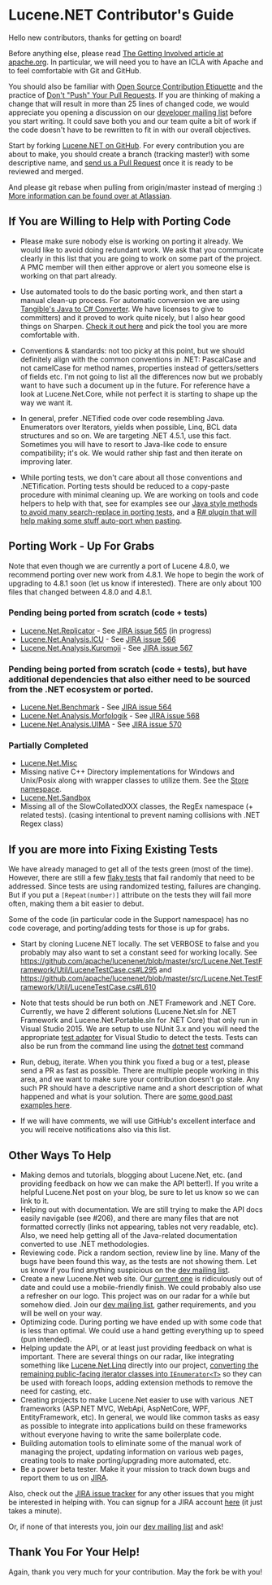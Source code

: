 # Lucene.NET Contributor's Guide
Hello new contributors, thanks for getting on board!

Before anything else, please read
[The Getting Involved article at apache.org](https://cwiki.apache.org/confluence/display/LUCENENET/Getting+Involved). In
particular, we will need you to have an ICLA with Apache and to feel
comfortable with Git and GitHub.

You should also be familiar with [Open Source Contribution Etiquette](http://tirania.org/blog/archive/2010/Dec-31.html) and the practice of [Don't "Push" Your Pull Requests](http://www.igvita.com/2011/12/19/dont-push-your-pull-requests/). If you are thinking of making a change that will result in more than 25 lines of changed code, we would appreciate you opening a discussion on our [developer mailing list](https://cwiki.apache.org/confluence/display/LUCENENET/Mailing+Lists) before you start writing. It could save both you and our team quite a bit of work if the code doesn't have to be rewritten to fit in with our overall objectives. 

Start by forking [Lucene.NET on GitHub](https://github.com/apache/lucenenet). For every
contribution you are about to make, you should create a branch (tracking
master!) with some descriptive name, and [send us a Pull Request](https://help.github.com/articles/creating-a-pull-request/) once it is
ready to be reviewed and merged.

And please git rebase when pulling from origin/master instead of merging :) [More information can be found over at Atlassian](https://www.atlassian.com/git/tutorials/rewriting-history/git-rebase).

## If You are Willing to Help with Porting Code

* Please make sure nobody else is working on porting it already. We would
like to avoid doing redundant work. We ask that you communicate clearly in
this list that you are going to work on some part of the project. A PMC
member will then either approve or alert you someone else is working on
that part already.

* Use automated tools to do the basic porting work, and then start a manual
clean-up process. For automatic conversion we are using [Tangible's Java to C# Converter](http://www.tangiblesoftwaresolutions.com/Product_Details/Java_to_CSharp_Converter.html).
We have licenses to give to committers) and it proved to work quite nicely, but I also hear good things on Sharpen. [Check it out here](https://github.com/imazen/sharpen) and pick the tool you are more comfortable
with.

* Conventions & standards: not too picky at this point, but we should
definitely align with the common conventions in .NET: PascalCase and not
camelCase for method names, properties instead of getters/setters of fields
etc. I'm not going to list all the differences now but we probably want to
have such a document up in the future. For reference have a look at
Lucene.Net.Core, while not perfect it is starting to shape up the way we
want it.

* In general, prefer .NETified code over code resembling Java. Enumerators
over Iterators, yields when possible, Linq, BCL data structures and so on.
We are targeting .NET 4.5.1, use this fact. Sometimes you will have to
resort to Java-like code to ensure compatibility; it's ok. We would rather
ship fast and then iterate on improving later.

* While porting tests, we don't care about all those conventions and
.NETification. Porting tests should be reduced to a copy-paste procedure
with minimal cleaning up. We are working on tools and code
helpers to help with that, see for examples see our [Java style methods to avoid many search-replace in porting tests](https://github.com/apache/lucenenet/tree/master/src/Lucene.Net.TestFramework/JavaCompatibility), and a
[R# plugin that will help making some stuff auto-port when pasting](https://resharper-plugins.jetbrains.com/packages/ReSharper.ExJava/).

## Porting Work - Up For Grabs

Note that even though we are currently a port of Lucene 4.8.0, we recommend porting over new work from 4.8.1. We hope to begin the work of upgrading to 4.8.1 soon (let us know if interested). There are only about 100 files that changed between 4.8.0 and 4.8.1.

### Pending being ported from scratch (code + tests)

* [Lucene.Net.Replicator](https://github.com/apache/lucene-solr/tree/releases/lucene-solr/4.8.1/lucene/replicator) - See [JIRA issue 565](https://issues.apache.org/jira/browse/LUCENENET-565) (in progress)
* [Lucene.Net.Analysis.ICU](https://github.com/apache/lucene-solr/tree/releases/lucene-solr/4.8.1/lucene/analysis/icu) - See [JIRA issue 566](https://issues.apache.org/jira/browse/LUCENENET-566)
* [Lucene.Net.Analysis.Kuromoji](https://github.com/apache/lucene-solr/tree/releases/lucene-solr/4.8.1/lucene/analysis/kuromoji) - See [JIRA issue 567](https://issues.apache.org/jira/browse/LUCENENET-567)

### Pending being ported from scratch (code + tests), but have additional dependencies that also either need to be sourced from the .NET ecosystem or ported.

* [Lucene.Net.Benchmark](https://github.com/apache/lucene-solr/tree/releases/lucene-solr/4.8.1/lucene/benchmark) - See [JIRA issue 564](https://issues.apache.org/jira/browse/LUCENENET-564)
* [Lucene.Net.Analysis.Morfologik](https://github.com/apache/lucene-solr/tree/releases/lucene-solr/4.8.1/lucene/analysis/morfologik) - See [JIRA issue 568](https://issues.apache.org/jira/browse/LUCENENET-568)
* [Lucene.Net.Analysis.UIMA](https://github.com/apache/lucene-solr/tree/releases/lucene-solr/4.8.1/lucene/analysis/uima) - See [JIRA issue 570](https://issues.apache.org/jira/browse/LUCENENET-570)

### Partially Completed

* [Lucene.Net.Misc](https://github.com/apache/lucene-solr/tree/releases/lucene-solr/4.8.1/lucene/misc)
 * Missing native C++ Directory implementations for Windows and Unix/Posix along with wrapper classes to utilize them. See the [Store namespace](https://github.com/apache/lucene-solr/tree/releases/lucene-solr/4.8.1/lucene/misc/src/java/org/apache/lucene/store).
* [Lucene.Net.Sandbox](https://github.com/apache/lucene-solr/tree/releases/lucene-solr/4.8.1/lucene/sandbox)
 * Missing all of the SlowCollatedXXX classes, the RegEx namespace (+ related tests). (casing intentional to prevent naming collisions with .NET Regex class)

## If you are more into Fixing Existing Tests

We have already managed to get all of the tests green (most of the time). However, there are still a few [flaky tests](https://teamcity.jetbrains.com/project.html?projectId=LuceneNet_PortableBuilds&tab=flakyTests) that fail randomly that need to be addressed. Since tests are using randomized testing, failures are changing. But if you put a `[Repeat(number)]` attribute on the tests they will fail more often, making them a bit easier to debut.

Some of the code (in particular code in the Support namespace) has no code coverage, and porting/adding tests for those is up for grabs.


* Start by cloning Lucene.NET locally. The set VERBOSE to false and you probably may also want to set a constant seed for working locally. See <https://github.com/apache/lucenenet/blob/master/src/Lucene.Net.TestFramework/Util/LuceneTestCase.cs#L295>
and <https://github.com/apache/lucenenet/blob/master/src/Lucene.Net.TestFramework/Util/LuceneTestCase.cs#L610>

* Note that tests should be run both on .NET Framework and .NET Core. Currently, we have 2 different solutions (Lucene.Net.sln for .NET Framework and Lucene.Net.Portable.sln for .NET Core) that only run in Visual Studio 2015. We are setup to use NUnit 3.x and you will need the appropriate [test adapter](https://marketplace.visualstudio.com/items?itemName=NUnitDevelopers.NUnit3TestAdapter) for Visual Studio to detect the tests. Tests can also be run from the command line using the [dotnet test](https://docs.microsoft.com/en-us/dotnet/core/tools/dotnet-test) command

* Run, debug, iterate. When you think you fixed a bug or a test, please send a PR as fast as possible. There are multiple people working in this area, and we want to make sure your contribution doesn't go stale. Any such PR should have a descriptive name and a short description of what happened and what is your solution. There are [some good past examples here](https://github.com/apache/lucenenet/pulls?q=is%3Apr+is%3Aclosed).

* If we will have comments, we will use GitHub's excellent interface and you will receive notifications also via this list.

## Other Ways To Help

* Making demos and tutorials, blogging about Lucene.Net, etc. (and providing feedback on how we can make the API better!). If you write a helpful Lucene.Net post on your blog, be sure to let us know so we can link to it.
* Helping out with documentation. We are still trying to make the API docs easily navigable (see #206), and there are many files that are not formatted correctly (links not appearing, tables not very readable, etc). Also, we need help getting all of the Java-related documentation converted to use .NET methodologies.
* Reviewing code. Pick a random section, review line by line. Many of the bugs have been found this way, as the tests are not showing them. Let us know if you find anything suspicious on the [dev mailing list](https://cwiki.apache.org/confluence/display/LUCENENET/Mailing+Lists).
* Create a new Lucene.Net web site. Our [current one](https://lucenenet.apache.org/) is ridiculously out of date and could use a mobile-friendly finish. We could probably also use a refresher on our logo. This project was on our radar for a while but somehow died. Join our [dev mailing list](https://cwiki.apache.org/confluence/display/LUCENENET/Mailing+Lists), gather requirements, and you will be well on your way.
* Optimizing code. During porting we have ended up with some code that is less than optimal. We could use a hand getting everything up to speed (pun intended).
* Helping update the API, or at least just providing feedback on what is important. There are several things on our radar, like integrating something like [Lucene.Net.Linq](https://github.com/themotleyfool/Lucene.Net.Linq) directly into our project, [converting the remaining public-facing iterator classes into `IEnumerator<T>`](https://issues.apache.org/jira/projects/LUCENENET/issues/LUCENENET-469?filter=allopenissues) so they can be used with foreach loops, adding extension methods to remove the need for casting, etc.
* Creating projects to make Lucene.Net easier to use with various .NET frameworks (ASP.NET MVC, WebApi, AspNetCore, WPF, EntityFramework, etc). In general, we would like common tasks as easy as possible to integrate into applications build on these frameworks without everyone having to write the same boilerplate code.
* Building automation tools to eliminate some of the manual work of managing the project, updating information on various web pages, creating tools to make porting/upgrading more automated, etc.
* Be a power beta tester. Make it your mission to track down bugs and report them to us on [JIRA](https://issues.apache.org/jira/issues/?jql=project%20%3D%20LUCENENET%20AND%20status%20%3D%20Open).

Also, check out the [JIRA issue tracker](https://issues.apache.org/jira/issues/?jql=project%20%3D%20LUCENENET%20AND%20status%20%3D%20Open) for any other issues that you might be interested in helping with. You can signup for a JIRA account [here](https://cwiki.apache.org/confluence/signup.action) (it just takes a minute).

Or, if none of that interests you, join our [dev mailing list](https://cwiki.apache.org/confluence/display/LUCENENET/Mailing+Lists) and ask!

## Thank You For Your Help!

Again, thank you very much for your contribution. May the fork be with you!